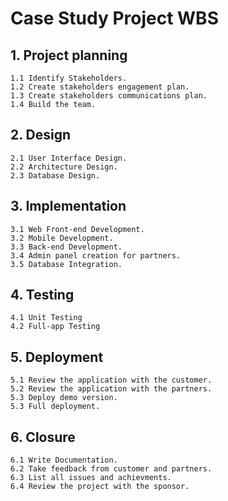 # Case Study Project WBS

## 1. Project planning

    1.1 Identify Stakeholders.
    1.2 Create stakeholders engagement plan.
    1.3 Create stakeholders communications plan.
    1.4 Build the team.

## 2. Design

    2.1 User Interface Design.
    2.2 Architecture Design.
    2.3 Database Design.

## 3. Implementation

    3.1 Web Front-end Development.
    3.2 Mobile Development.
    3.3 Back-end Development.
    3.4 Admin panel creation for partners.
    3.5 Database Integration.

## 4. Testing

    4.1 Unit Testing
    4.2 Full-app Testing

## 5. Deployment

    5.1 Review the application with the customer.
    5.2 Review the application with the partners.
    5.3 Deploy demo version.
    5.3 Full deployment.

## 6. Closure

    6.1 Write Documentation.
    6.2 Take feedback from customer and partners.
    6.3 List all issues and achievments.
    6.4 Review the project with the sponsor.
